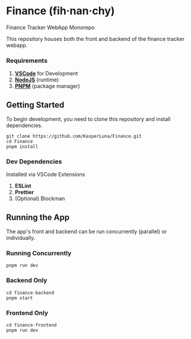 # Finance (fih·nan·chy)
 Finance Tracker WebApp Monorepo
 
 This repository houses both the front and backend of the finance tracker webapp.
 
 ### Requirements
 1. [**VSCode**](https://code.visualstudio.com/download) for Development
 2. [**NodeJS**](https://nodejs.org/en/) (runtime)
 3. [**PNPM**](https://pnpm.io/installation) (package manager)
 
 ## Getting Started
To begin development, you need to clone this repository and install dependencies.

```
git clone https://github.com/KasperLuna/Finance.git
cd Finance
pnpm install
```


### Dev Dependencies 
Installed via VSCode Extensions
 1. **ESLint**
 2. **Prettier**
 3. (Optional) Blockman

## Running the App
The app's front and backend can be run concurrently (parallel) or individually.

### Running Concurrently
```
pnpm run dev
```

### Backend Only
```
cd finance-backend
pnpm start
```

### Frontend Only
```
cd finance-frontend
pnpm run dev
```
